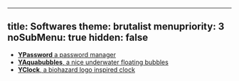 -----
title: Softwares
theme: brutalist
menupriority: 3
noSubMenu: true
hidden: false
-----

- [**YPassword** a password manager](/Scratch/en/softwares/ypassword)
- [**YAquabubbles**, a nice underwater floating bubbles](/Scratch/en/softwares/yaquabubbles)
- [**YClock**, a biohazard logo inspired clock](/Scratch/en/softwares/yclock)
